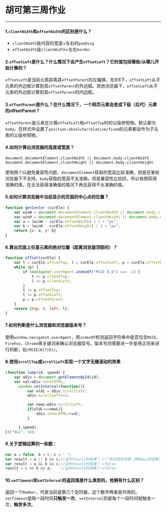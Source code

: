 # 胡可第三周作业

***

#### 1.`clientWidth`和`offsetWidth`的区别是什么？

* `clientWidth`是内容的宽度+左右的`padding`
* `offsetWidth`是`clientWidth`+左右`border`

#### 2.`offsetLeft`是什么？什么情况下会产生`offsetLeft`？它的值包括哪些/从哪儿开始计算的？

`offsetLeft`是当前元素距离其`offsetParent`的左偏移。在IE8下，`offsetLeft`从子元素的外边框计算到其`offsetParent`的外边框。其他浏览器下，`offsetLeft`从子元素的外边框计算到其`offsetParent`的内边框。

#### 3.`offsetParent`是什么？在什么情况下，一个网页元素会变成下级（后代）元素的offsetParent？

`offsetParent`是元素在计算`offsetLeft`和`offsetTop`时的父级参照物。默认都为`body`。在样式中设置了`position:absolute/relative/fixed`的元素都会作为子元素的父级参照物。

#### 4.如何计算出浏览器的高度或宽度？

`document.documentElement.clientWidth || document.body.clientWidth`
`document.documentElement.clientHeight || document.body.clientHeight`

使用两个以避免兼容性问题，`documentElement`获取的宽高比较准确，但是在某些浏览器下不支持，`body`获取的宽高不太准确，但是兼容性比较好。所以有限获得准确的值，在无法获得准确值的情况下再去获得不太准确的值。

#### 5.如何计算浏览器中当前显示的页面的中心点的位置？

```javascript
function getCenter (curEle) {
	var winW = document.documentElement.clientWidth || document.body.clientWidth;
	var winH = document.documentElement.clientHeight || document.body.clientHeight;
	var a = (winW - curEle.offsetWidth) / 2 + "px";
	var b = (winH - curEle.offsetHeight) / 2 + "px";
	return {x: a, y: b}
}
```

#### 6.算出页面上任意元素的绝对位置（距离浏览器顶部的）？

```javascript
function offset(curEle) {
    var t = curEle.offsetTop, l = curEle.offsetLeft, p = curEle.offsetParent;
    while (p) {
        if (navigator.userAgent.indexOf("MSIE 8.0") === -1) {
            t += p.clientTop;
            l += p.clientLeft;
        }
        t += p.offsetTop;
        l += p.offsetLeft;
        p = p.offsetParent;
    }
    return {top: t, left: l};
}
```

#### 7.如何判断是什么浏览器和浏览器版本号？

使用`window.navigatot.userAgent`，用`indexOf`检测返回字符串中是否包含`MSIE`、`FireFox`、`Chrome`等关键词来确认浏览器型号。版本号则需要进一步是用正则来进行判断，如`/MSIE(6|7|8)/`。

#### 8.使用`scrollTop`或`scrollLeft`实现一个文字无缝滚动的效果

```javascript
(function lamp(id, speed) {
    var oDiv = document.getElementById(id);
    var val=oDiv.innerHTML;
      window.setInterval(function(){
          var oldL = oDiv.scrollLeft;
          oDiv.scrollLeft+=1;

          var newL=oDiv.scrollLeft;
          if(oldL===newL){
              oDiv.innerHTML+=val;
          }

      },speed);
})("div", 10);
```

#### 9.关于逻辑运算的一些题：

```javascript
var a = false, b = 9, c = " ";
var result = a || b && c;//此时result的结果？->""中包含的内容（即b&&c的结果）
var result = a && b && c;//此时result的结果？->false
result = c && b && a;    //此时result的结果？->false
```
	
#### 10.`setTimeout`和`setInterval`的返回值是什么类型的，他俩有什么区别？

返回一个`Number`，代表当前是第几个定时器，这个数字两者是共用的。`setTimeout`是隔一段时间**只触发一次**，`setInterval`则是每个一段时间就触发一次，**触发多次**。
